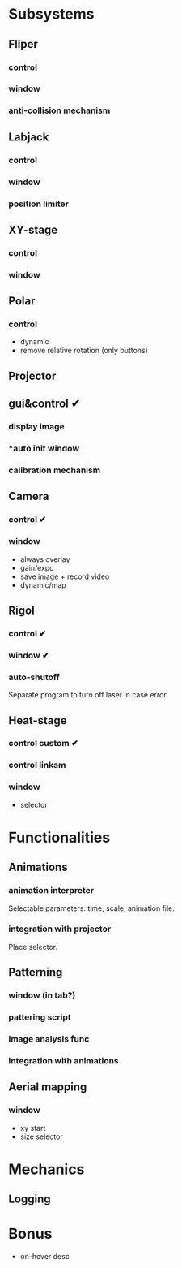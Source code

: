 # Subsystems
##  Fliper
### control
### window
### anti-collision mechanism

## Labjack
### control
### window
### position limiter

## XY-stage
### control
### window

## Polar
### control
- dynamic
- remove relative rotation (only buttons)


## Projector
## gui&control ✔
### display image
### *auto init window
### calibration mechanism

## Camera
### control ✔
### window
- always overlay
- gain/expo
- save image + record video
- dynamic/map

## Rigol
### control ✔
### window ✔
### auto-shutoff
Separate program to turn off laser in case error.

## Heat-stage
### control custom ✔
### control linkam
### window
- selector

# Functionalities

## Animations
### animation interpreter
Selectable parameters: time, scale, animation file.
### integration with projector
Place selector.

## Patterning
### window (in tab?)
### pattering script
### image analysis func
### integration with animations

## Aerial mapping
### window
- xy start
- size selector

# Mechanics
## Logging

# Bonus
- on-hover desc